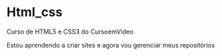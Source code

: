 # Html_css
 Curso de HTML5 e CSS3 do CursoemVideo

 Estou aprendendo a criar sites e agora vou gerenciar meus repositórios

